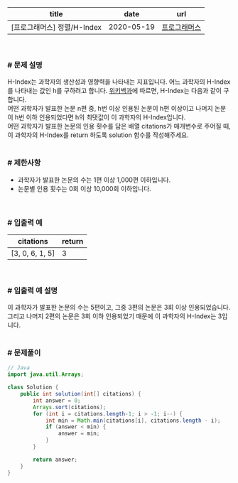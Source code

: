 |title|date|url|
|---|---|---|
|[프로그래머스] 정렬/H-Index|2020-05-19|[프로그래머스](https://school.programmers.co.kr/learn/courses/30/lessons/42747)|

<br>

### # 문제 설명
H-Index는 과학자의 생산성과 영향력을 나타내는 지표입니다. 어느 과학자의 H-Index를 나타내는 값인 h를 구하려고 합니다. [위키백과](https://en.wikipedia.org/wiki/H-index)에 따르면, H-Index는 다음과 같이 구합니다.<br>
어떤 과학자가 발표한 논문 n편 중, h번 이상 인용된 논문이 h편 이상이고 나머지 논문이 h번 이하 인용되었다면 h의 최댓값이 이 과학자의 H-Index입니다.<br>
어떤 과학자가 발표한 논문의 인용 횟수를 담은 배열 citations가 매개변수로 주어질 때, 이 과학자의 H-Index를 return 하도록 solution 함수를 작성해주세요.<br>
<br>

### # 제한사항
- 과학자가 발표한 논문의 수는 1편 이상 1,000편 이하입니다.
- 논문별 인용 횟수는 0회 이상 10,000회 이하입니다.

<br>

### # 입출력 예

| citations | return |
| --- | --- |
| \[3, 0, 6, 1, 5\] | 3 |

<br>

### # 입출력 예 설명
이 과학자가 발표한 논문의 수는 5편이고, 그중 3편의 논문은 3회 이상 인용되었습니다. 그리고 나머지 2편의 논문은 3회 이하 인용되었기 때문에 이 과학자의 H-Index는 3입니다.<br>
<br>

### # 문제풀이
```java
// Java
import java.util.Arrays;

class Solution {
    public int solution(int[] citations) {
        int answer = 0;
        Arrays.sort(citations);
        for (int i = citations.length-1; i > -1; i--) {
            int min = Math.min(citations[i], citations.length - i);
            if (answer < min) {
                answer = min;
            }
        }

        return answer;
    }
}
```